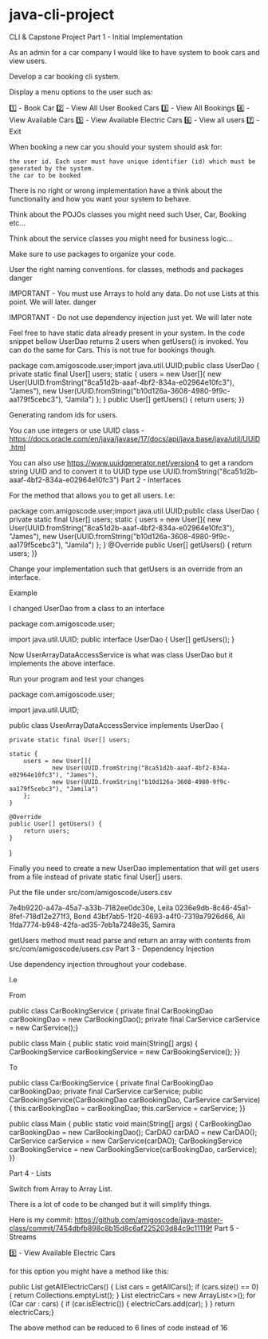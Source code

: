 # java-cli-project
CLI & Capstone Project
Part 1 - Initial Implementation

As an admin for a car company I would like to have system to book cars and view users.

Develop a car booking cli system.

Display a menu options to the user such as:

1️⃣ - Book Car
2️⃣ - View All User Booked Cars
3️⃣ - View All Bookings
4️⃣ - View Available Cars
5️⃣ - View Available Electric Cars
6️⃣ - View all users
7️⃣ - Exit

When booking a new car you should your system should ask for:

    the user id. Each user must have unique identifier (id) which must be generated by the system.
    the car to be booked

There is no right or wrong implementation have a think about the functionality and how you want your system to behave.

Think about the POJOs classes you might need such User, Car, Booking etc...

Think about the service classes you might need for business logic...

Make sure to use packages to organize your code.

User the right naming conventions. for classes, methods and packages
danger

IMPORTANT - You must use Arrays to hold any data. Do not use Lists at this point. We will later.
danger

IMPORTANT - Do not use dependency injection just yet. We will later
note

Feel free to have static data already present in your system. In the code snippet bellow UserDao returns 2 users when getUsers() is invoked. You can do the same for Cars. This is not true for bookings though.

package com.amigoscode.user;import java.util.UUID;public class UserDao {    private static final User[] users;    static {        users = new User[]{                new User(UUID.fromString("8ca51d2b-aaaf-4bf2-834a-e02964e10fc3"), "James"),                new User(UUID.fromString("b10d126a-3608-4980-9f9c-aa179f5cebc3"), "Jamila")        };    }    public User[] getUsers() {        return users;    }}

Generating random ids for users.

You can use integers or use UUID class - https://docs.oracle.com/en/java/javase/17/docs/api/java.base/java/util/UUID.html

You can also use https://www.uuidgenerator.net/version4 to get a random string UUID and to convert it to UUID type use UUID.fromString("8ca51d2b-aaaf-4bf2-834a-e02964e10fc3")
Part 2 - Interfaces

For the method that allows you to get all users. I.e:

package com.amigoscode.user;import java.util.UUID;public class UserDao {    private static final User[] users;    static {        users = new User[]{                new User(UUID.fromString("8ca51d2b-aaaf-4bf2-834a-e02964e10fc3"), "James"),                new User(UUID.fromString("b10d126a-3608-4980-9f9c-aa179f5cebc3"), "Jamila")        };    }    @Override    public User[] getUsers() {        return users;    }}

Change your implementation such that getUsers is an override from an interface.

Example

I changed UserDao from a class to an interface

package com.amigoscode.user;

import java.util.UUID;
public interface UserDao {
    User[] getUsers();
}

Now UserArrayDataAccessService is what was class UserDao but it implements the above interface.

Run your program and test your changes

package com.amigoscode.user;

import java.util.UUID;

public class UserArrayDataAccessService implements UserDao {

    private static final User[] users;

    static {
        users = new User[]{
                new User(UUID.fromString("8ca51d2b-aaaf-4bf2-834a-e02964e10fc3"), "James"),
                new User(UUID.fromString("b10d126a-3608-4980-9f9c-aa179f5cebc3"), "Jamila")
        };
    }

    @Override
    public User[] getUsers() {
        return users;
    }
}

Finally you need to create a new UserDao implementation that will get users from a file instead of private static final User[] users.

Put the file under src/com/amigoscode/users.csv

7e4b9220-a47a-45a7-a33b-7182ee0dc30e, Leila
0236e9db-8c46-45a1-8fef-718d12e271f3, Bond
43bf7ab5-1f20-4693-a4f0-7319a7926d66, Ali
1fda7774-b948-42fa-ad35-7eb1a7248e35, Samira

getUsers method must read parse and return an array with contents from src/com/amigoscode/users.csv
Part 3 - Dependency Injection

Use dependency injection throughout your codebase.

I.e

From

public class CarBookingService {    private final CarBookingDao carBookingDao = new CarBookingDao();    private final CarService carService = new CarService();}

public class Main {    public static void main(String[] args) {        CarBookingService carBookingService = new CarBookingService();    }}

To

public class CarBookingService {        private final CarBookingDao carBookingDao;    private final CarService carService;    public CarBookingService(CarBookingDao carBookingDao, CarService carService) {        this.carBookingDao = carBookingDao;        this.carService = carService;    }}

public class Main {    public static void main(String[] args) {        CarBookingDao carBookingDao = new CarBookingDao();        CarDAO carDAO = new CarDAO();        CarService carService = new CarService(carDAO);        CarBookingService carBookingService = new CarBookingService(carBookingDao, carService);    }}

Part 4 - Lists

Switch from Array to Array List.

There is a lot of code to be changed but it will simplify things.

Here is my commit: https://github.com/amigoscode/java-master-class/commit/7454dbfb898c8b15d8c6af225203d84c9c11119f
Part 5 - Streams

5️⃣ - View Available Electric Cars

for this option you might have a method like this:

public List<Car> getAllElectricCars() {    List<Car> cars = getAllCars();    if (cars.size() == 0) {        return Collections.emptyList();    }    List<Car> electricCars = new ArrayList<>();    for (Car car : cars) {        if (car.isElectric()) {            electricCars.add(car);        }    }    return electricCars;}

The above method can be reduced to 6 lines of code instead of 16
